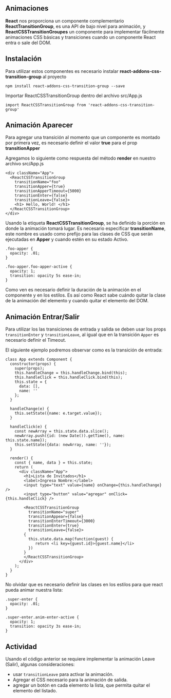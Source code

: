 ## Animaciones 
**React** nos proporciona un componente complementario **ReactTransitionGroup**, es una API de bajo nivel para animación, y **ReactCSSTransitionGroupes** un componente para implementar fácilmente animaciones CSS básicas y transiciones cuando un componente React entra o sale del DOM.

## Instalación 
Para utilizar estos componentes es necesario instalar **react-addons-css-transition-group** al proyecto

`npm install react-addons-css-transition-group --save`

Importar ReactCSSTransitionGroup dentro del archivo src/App.js

`import ReactCSSTransitionGroup from 'react-addons-css-transition-group'`

## Animación Aparecer
Para agregar una transición  al momento que un componente es montado por primera vez, es necesario definir el valor **true** para el prop **transitionApper**

Agregamos lo siguiente como respuesta del método **render** en nuestro archivo src/App.js

```
<div className="App">
  <ReactCSSTransitionGroup 
    transitionName="foo" 
    transitionApper={true}
    transitionApperTimeout={5000}
    transitionEnter={false}
    transitionLeave={false}>
    <h1> Hello, World! </h1>
  </ReactCSSTransitionGroup> 
</div>
```
Usando la etiqueta **ReactCSSTransitionGroup**, se ha definido la porción en donde la animación tomará lugar.
Es necesario especificar **transitionName**, este nombre es usado como prefijo para las clases de CSS que serán ejecutadas en **Apper** y cuando estén en su estado Activo.

```
.foo-apper {
  opacity: .01;
}

.foo-apper.foo-apper-active {
  opacity: 1;
  transition: opacity 5s ease-in;
}
```
Como ven es necesario definir la duración de la animación en el componente y en los estilos. Es así como React sabe cuándo quitar la clase de la animación del elemento y cuando quitar el elemento del DOM.

## Animación Entrar/Salir
Para utilizar los las transiciones de entrada y salida se deben usar los props `transitionEnter` y `transitionLeave`, al igual que en la transición `Apper` es necesario definir el Timeout.

El siguiente ejemplo podremos observar como es la transición de entrada:

```
class App extends Component {
  constructor(props) {
    super(props);
    this.handleChange = this.handleChange.bind(this);
    this.handleClick = this.handleClick.bind(this);
    this.state = {
      data: [],
      name: ''
    };
  }

  handleChange(e) {
    this.setState({name: e.target.value});
  }

  handleClick(e) {
    const newArray = this.state.data.slice();
    newArray.push({id: (new Date()).getTime(), name: this.state.name});
    this.setState({data: newArray, name: ''});
  }

  render() {
    const { name, data } = this.state;
    return (
      <div className="App">
        <h1>Lista de Invitados</h1>
        <label>Ingresa Nombre:</label>
        <input type="text" value={name} onChange={this.handleChange} />
        <input type="button" value="agregar" onClick={this.handleClick} />

        <ReactCSSTransitionGroup 
          transitionName="super"
          transitionAppear={false} 
          transitionEnterTimeout={3000}
          transitionEnter={true} 
          transitionLeave={false}>
        {
          this.state.data.map(function(guest) {
             return <li key={guest.id}>{guest.name}</li>
          })
        }
        </ReactCSSTransitionGroup>
      </div>
    );
  }
}
```
No olvidar que es necesario definir las clases en los estilos para que react pueda animar nuestra lista:

```
.super-enter {
  opacity: .01;
}
 
.super-enter.anim-enter-active {
  opacity: 1;
  transition: opacity 3s ease-in;
}
```


## Actividad
 Usando el código anterior se requiere implementar la animación Leave (Salir), algunas consideraciones:

- usar `transitionLeave` para activar la animación.
- Agregar el CSS necesario para la animación de salida.
- agregar un botón en cada elemento la lista, que permita quitar el elemento  del listado.



